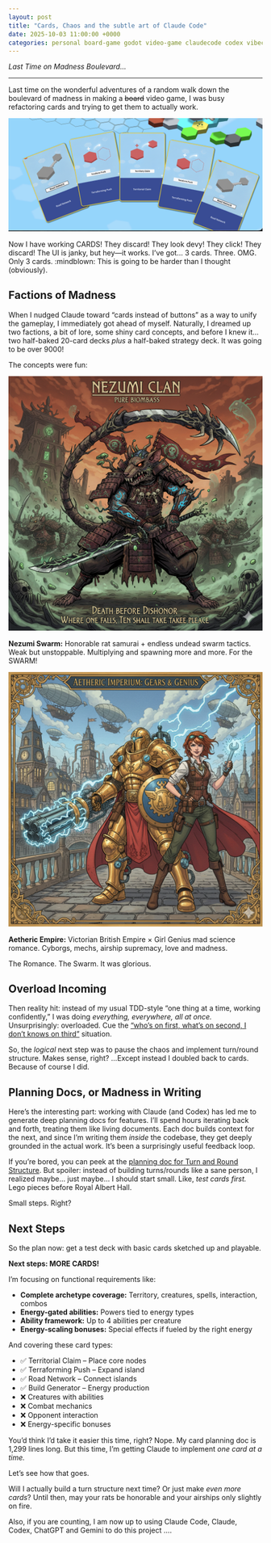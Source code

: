 ```yaml
---
layout: post
title: "Cards, Chaos and the subtle art of Claude Code"
date: 2025-10-03 11:00:00 +0000
categories: personal board-game godot video-game claudecode codex vibecoding
---
```


_Last Time on Madness Boulevard..._

---

Last time on the wonderful adventures of a random walk down the boulevard of madness in making a ~~board~~ video game, I was busy refactoring cards and trying to get them to actually work.

![Cards Cards CARDS!](/assets/cards-chaos-claude/cards.png)

Now I have working CARDS! They discard! They look devy! They click! They discard! The UI is janky, but hey—it works. I’ve got… 3 cards. Three. OMG. Only 3 cards. \:mindblown: This is going to be harder than I thought (obviously).

## Factions of Madness

When I nudged Claude toward “cards instead of buttons” as a way to unify the gameplay, I immediately got ahead of myself. Naturally, I dreamed up two factions, a bit of lore, some shiny card concepts, and before I knew it… two half-baked 20-card decks *plus* a half-baked strategy deck. It was going to be over 9000!

The concepts were fun:

![Nezumi Swarm](/assets/cards-chaos-claude/nezumi.png)

**Nezumi Swarm:** Honorable rat samurai + endless undead swarm tactics. Weak but unstoppable. Multiplying and spawning more and more. For the SWARM!

![Aetheric Empire](/assets/cards-chaos-claude/aetheric.png)

**Aetheric Empire:** Victorian British Empire × Girl Genius mad science romance. Cyborgs, mechs, airship supremacy, love and madness.

The Romance. The Swarm. It was glorious.

## Overload Incoming

Then reality hit: instead of my usual TDD-style “one thing at a time, working confidently,” I was doing *everything, everywhere, all at once.* Unsurprisingly: overloaded. Cue the [“who’s on first, what’s on second, I don’t knows on third”](https://www.youtube.com/watch?v=sYOUFGfK4bU) situation.

So, the *logical* next step was to pause the chaos and implement turn/round structure. Makes sense, right? …Except instead I doubled back to cards. Because of course I did.

## Planning Docs, or Madness in Writing

Here’s the interesting part: working with Claude (and Codex) has led me to generate deep planning docs for features. I’ll spend hours iterating back and forth, treating them like living documents. Each doc builds context for the next, and since I’m writing them *inside* the codebase, they get deeply grounded in the actual work. It’s been a surprisingly useful feedback loop.

If you’re bored, you can peek at the [planning doc for Turn and Round Structure](/articles/horizons-edge/5-command-token-bag-system).  But spoiler: instead of building turns/rounds like a sane person, I realized maybe… just maybe… I should start small. Like, *test cards first.* Lego pieces before Royal Albert Hall.

Small steps. Right?

## Next Steps

So the plan now: get a test deck with basic cards sketched up and playable.

**Next steps: MORE CARDS!**

I’m focusing on functional requirements like:

* **Complete archetype coverage:** Territory, creatures, spells, interaction, combos
* **Energy-gated abilities:** Powers tied to energy types
* **Ability framework:** Up to 4 abilities per creature
* **Energy-scaling bonuses:** Special effects if fueled by the right energy

And covering these card types:

* ✅ Territorial Claim – Place core nodes
* ✅ Terraforming Push – Expand island
* ✅ Road Network – Connect islands
* ✅ Build Generator – Energy production
* ❌ Creatures with abilities
* ❌ Combat mechanics
* ❌ Opponent interaction
* ❌ Energy-specific bonuses

You’d think I’d take it easier this time, right? Nope. My card planning doc is 1,299 lines long. But this time, I’m getting Claude to implement *one card at a time.*

Let’s see how that goes.

Will I actually build a turn structure next time? Or just make *even more cards*? Until then, may your rats be honorable and your airships only slightly on fire.

Also, if you are counting, I am now up to using Claude Code, Claude, Codex, ChatGPT and Gemini to do this project ....